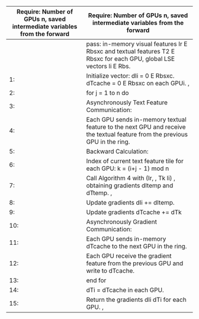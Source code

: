 | Require: Number of GPUs n, saved intermediate variables from the forward | Require: Number of GPUs n, saved intermediate variables from the forward |
| --- | --- |
|  | pass: in-memory visual features Ir E Rbsxc and textual features T2 E Rbsxc for each GPU, global LSE vectors li E Rbs. |
| 1: | Initialize vector: dIi = 0 E Rbsxc. dTcache = 0 E Rbsxc on each GPUi. , |
| 2: | for j = 1 to n do |
| 3: | Asynchronously Text Feature Communication: |
| 4: | Each GPU sends in-memory textual feature to the next GPU and receive the textual feature from the previous GPU in the ring. |
| 5: | Backward Calculation: |
| 6: | Index of current text feature tile for each GPU: k = (i+j - 1) mod n |
| 7: | Call Algorithm 4 with (Ir, , Tk li) , obtaining gradients dItemp and dTtemp. , |
| 8: | Update gradients dIi += dItemp. |
| 9: | Update gradients dTcache += dTk |
| 10: | Asynchronously Gradient Communication: |
| 11: | Each GPU sends in-memory dTcache to the next GPU in the ring. |
| 12: | Each GPU receive the gradient feature from the previous GPU and write to dTcache. |
| 13: | end for |
| 14: | dTi = dTcache in each GPU. |
| 15: | Return the gradients dIi dTi for each GPU. , |
